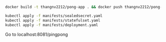 ```bash
docker build -t thangnv2212/pong-app . && docker push thangnv2212/pong-app

kubectl apply -f manifests/sealedsecret.yaml
kubectl apply -f manifests/statefulset.yaml
kubectl apply -f manifests/deployment.yaml
```

Go to localhost:8081/pingpong
